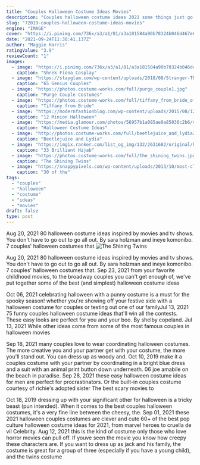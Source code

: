 ```yaml
---
title: "Couples Halloween Costume Ideas Movies"
description: "Couples halloween costume ideas 2021 some things just go better together, and halloween costumes are no exception! matching costumes is a great idea for any couple or duo that cant get enough of halloween"
slug: "72019-couples-halloween-costume-ideas-movies"
engine: "IMAGE"
cover: "https://i.pinimg.com/736x/a3/a1/81/a3a181584a90b78324b046d467e8019b.jpg"
date: "2021-09-24T11:30:41.137Z"
author: "Maggie Harris"
ratingValue: "3.9"
reviewCount: "1"
images:
  - image: "https://i.pinimg.com/736x/a3/a1/81/a3a181584a90b78324b046d467e8019b.jpg"
    caption: "Shrek Fiona Cosplay"
  - image: "https://stayglam.com/wp-content/uploads/2018/08/Stranger-Things.jpg"
    caption: "65 Genius Couples"
  - image: "https://photos.costume-works.com/full/purge_couple1.jpg"
    caption: "Purge Couple Costumes"
  - image: "https://photos.costume-works.com/full/tiffany_from_bride_of_chucky4.jpg"
    caption: "Tiffany from Bride"
  - image: "https://modernfashionblog.com/wp-content/uploads/2015/08/12-Minion-Halloween-Costume-Ideas-For-Kids-Girls-2015-12.jpg"
    caption: "12 Minion Halloween"
  - image: "https://media.glamour.com/photos/56957b1a085ae0a85036c2b6/master/w_1600/entertainment-2014-10-05-rom-com-halloween-costumes-juno-main.jpg"
    caption: "Halloween Costume Ideas"
  - image: "http://photos.costume-works.com/full/beetlejuice_and_lydia2.jpg"
    caption: "Beetlejuice and Lydia"
  - image: "https://imgix.ranker.com/list_og_img/132/2631682/original/hijab-inspired-halloween-costumes-u24?fm=pjpg&q=80"
    caption: "33 Brilliant Hijab"
  - image: "https://photos.costume-works.com/full/the_shining_twins.jpg"
    caption: "The Shining Twins"
  - image: "https://snappypixels.com/wp-content/uploads/2013/10/most-clever-halloween-costumes-ever-15.jpg"
    caption: "30 of the"
tags:
  - "couples"
  - "halloween"
  - "costume"
  - "ideas"
  - "movies"
draft: false
type: post
---
```


Aug 20, 2021 80 halloween costume ideas inspired by movies and tv shows. You don't have to go out to go all out. By sara holzman and ineye komonibo.  7 couples' halloween costumes that
![The Shining Twins](https://photos.costume-works.com/full/the_shining_twins.jpg "The Shining Twins")

Aug 20, 2021 80 halloween costume ideas inspired by movies and tv shows. You don&#39;t have to go out to go all out. By sara holzman and ineye komonibo.  7 couples&#39; halloween costumes that. Sep 23, 2021 from your favorite childhood movies, to the broadway couples you can&#39;t get enough of, we&#39;ve put together some of the best (and simplest) halloween costume ideas
<!--inArticleAds-->

<!--galleryOne-->

Oct 06, 2021 celebrating halloween with a punny costume is a must for the spooky season! whether you're showing off your festive side with a halloween costume for couples or testing out one of our familyJul 13, 2021 75 funny couples halloween costume ideas that'll win all the contests. These easy looks are perfect for you and your boo. By shelby copeland. Jul 13, 2021  While other ideas come from some of the most famous couples in halloween movies
<!--inArticleAds-->

<!--galleryTwo-->

Sep 18, 2021 many couples love to wear coordinating halloween costumes. The more creative you and your partner get with your costume, the more you'll stand out. You can dress up as woody and. Oct 10, 2019 make it a couples costume with your partner by coordinating in a bright blue dress and a suit with an animal print button down underneath. 06 joe amabile on the beach in paradise. Sep 28, 2021 these easy halloween costume ideas for men are perfect for procrastinators.  Or the built-in couples costume courtesy of richie's adopted sister The best scary movies to
<!--galleryThree-->

Oct 18, 2019 dressing up with your significant other for halloween is a tricky beast (pun intended). When it comes to the best couples halloween costumes, it's a very fine line between the cheesy, the. Sep 01, 2021 these 2021 halloween couples costumes are clever and cute  60+ of the best pop culture halloween costume ideas for 2021, from marvel heroes to cruella de vil Celebrity. Aug 12, 2021 this is the kind of costume only those who love horror movies can pull off. If youve seen the movie you know how creepy these characters are. If you want to dress up as jack and his family, the costume is great for a group of three (especially if you have a young child), and the twins costume